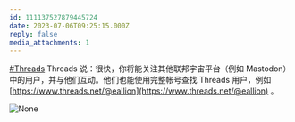 ```yaml
---
id: 111137527879445724
date: 2023-07-06T09:25:15.000Z
reply: false
media_attachments: 1
---
```


[#Threads](https://e5n.cc/tags/Threads) Threads 说：很快，你将能关注其他联邦宇宙平台（例如 Mastodon）中的用户，并与他们互动。他们也能使用完整帐号查找 Threads 用户，例如 [https://www.threads.net/@eallion](https://www.threads.net/@eallion) 。

![None](https://files.e5n.cc/media_attachments/files/111/219/252/053/348/500/original/c137cacbdd1d5b7c.webp)
